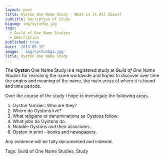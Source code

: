 ```yaml
---
layout: post
title: Oyston One Name Study - What is it All About?
subtitle: Decription of Study
bigimg: img/oytonbg.jpg
tags:
  - Guild of One Name Studies
  - Description
published: true
date: '2019-05-12'
image: ' img/oystonbg1.jpg'
Title: Oyston One Name Study
---
```


The **Oyston** One Name Study is a registered study at *Guild of One Name Studies* for rearching the name worldwide and hopes to discover over time the origins and meaning of the name, the main areas of where it is found and time periods.

Over the course of the study I hope to investigate the following areas.

1. Oyston families: Who are they?
1. Where do Oystons live?
1. What religions or denominations so Oystons follow.
1. What jobs do Oystons do.
1. Notable Oystons and their associates.
1. Oyston in print - books and newspapers.

Any evidence will be fully documented and indexed.

Tags: Guild of One Name Studies, Study
